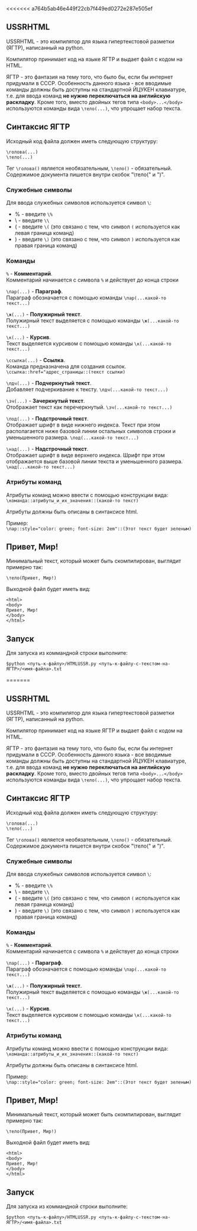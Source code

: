 <<<<<<< a764b5ab46e449f22cb7f449ed0272e287e505ef
## USSRHTML
USSRHTML - это компилятор для языка гипертекстовой разметки (ЯГТР), написанный на python.

Компилятор принимает код на языке ЯГТР и выдает файл с кодом на HTML.

ЯГТР - это фантазия на тему того, что было бы, если бы интернет придумали в СССР.
Особенность данного языка - все вводимые команды должны быть доступны на стандартной ЙЦУКЕН клавиатуре, т.е. 
для ввода команд **не нужно переключаться на английскую раскладку**. Кроме того, вместо двойных тегов типа `<body>...</body>` 
используются команды вида `\тело(...)`, что упрощает набор текста.

## Синтаксис ЯГТР

Исходный код файла должен иметь следующую структуру:
```
\голова(...)
\тело(...)
```
Тег `\голова()` является необязательным, `\тело()` - обязательный.
Содержимое документа пишется внутри скобок "\тело(" и ")".

### Служебные символы
Для ввода служебных символов используется символ `\`:
* % - введите `\%`
* \ - введите `\\`
* ( - введите  `\(` (это связано с тем, что символ `(` используется как левая граница команд)
* ) - введите  `\)` (это связано с тем, что символ `)` используется как правая граница команд)


### Команды
`%` - **Комментарий**.  
Комментарий начинается с символа `%` и действует до конца строки

`\пар(...)` - **Параграф**.  
Параграф обозначается с помощью команды `\пар(...какой-то текст...)`

`\ж(...)` - **Полужирный текст**.  
Полужирный текст выделяется с помощью команды `\ж(...какой-то текст...)`

`\к(...)` - **Курсив**.  
Текст выделяется курсивом с помощью команды `\к(...какой-то текст...)`

`\ссылка(...)` - **Ссылка**.  
Команда предназначена для создания ссылок.  `\ссылка::href="адрес_страницы::(текст ссылки)`

`\пдч(...)` - **Подчеркнутый текст**.  
Добавляет подчеркивание к тексту.  `\пдч(...какой-то текст...)`

`\зч(...)` - **Зачеркнутый текст**.  
Отображает текст как перечеркнутый.  `\зч(...какой-то текст...)`

`\под(...)` - **Подстрочный текст**.  
Отображает шрифт в виде нижнего индекса. Текст при этом располагается ниже базовой линии остальных символов строки и уменьшенного размера.  `\под(...какой-то текст...)`

`\над(...)` - **Надстрочный текст**.  
Отображает шрифт в виде верхнего индекса. Шрифт при этом отображается выше базовой линии текста и уменьшенного размера.   `\над(...какой-то текст...)`

### Атрибуты команд
Атрибуты команд можно ввести с помощью конструкции вида:  
`\команда::атрибуты_и_их_значения::(какой-то текст)`

Атрибуты должны быть описаны в синтаксисе html.

Пример:  
`\пар::style="color: green; font-size: 2em"::(Этот текст будет зеленым)`

## Привет, Мир!
Минимальный текст, который может быть скомпилирован, выглядит примерно так:
```
\тело(Привет, Мир!)
```
Выходной файл будет иметь вид:
```
<html>
<body>
Привет, Мир!
</body>
</html>
```

## Запуск
Для запуска из коммандной строки выполните:
```
$python <путь-к-файлу>/HTMLUSSR.py <путь-к-файлу-с-текстом-на-ЯГТР>/<имя-файла>.txt
```
=======
## USSRHTML
USSRHTML - это компилятор для языка гипертекстовой разметки (ЯГТР), написанный на python.

Компилятор принимает код на языке ЯГТР и выдает файл с кодом на HTML.

ЯГТР - это фантазия на тему того, что было бы, если бы интернет придумали в СССР.
Особенность данного языка - все вводимые команды должны быть доступны на стандартной ЙЦУКЕН клавиатуре, т.е. 
для ввода команд **не нужно переключаться на английскую раскладку**. Кроме того, вместо двойных тегов типа `<body>...</body>` 
используются команды вида `\тело(...)`, что упрощает набор текста.

## Синтаксис ЯГТР

Исходный код файла должен иметь следующую структуру:
```
\голова(...)
\тело(...)
```
Тег `\голова()` является необязательным, `\тело()` - обязательный.
Содержимое документа пишется внутри скобок "\тело(" и ")".

### Служебные символы
Для ввода служебных символов используется символ `\`:
* % - введите `\%`
* \ - введите `\\`
* ( - введите  `\(` (это связано с тем, что символ `(` используется как левая граница команд)
* ) - введите  `\)` (это связано с тем, что символ `)` используется как правая граница команд)


### Команды
`%` - **Комментарий**.  
Комментарий начинается с символа `%` и действует до конца строки

`\пар(...)` - **Параграф**.  
Параграф обозначается с помощью команды `\пар(...какой-то текст...)`

`\ж(...)` - **Полужирный текст**.  
Полужирный текст выделяется с помощью команды `\ж(...какой-то текст...)`

`\к(...)` - **Курсив**.  
Текст выделяется курсивом с помощью команды `\к(...какой-то текст...)`

### Атрибуты команд
Атрибуты команд можно ввести с помощью конструкции вида:  
`\команда::атрибуты_и_их_значения::(какой-то текст)`

Атрибуты должны быть описаны в синтаксисе html.

Пример:  
`\пар::style="color: green; font-size: 2em"::(Этот текст будет зеленым)`

## Привет, Мир!
Минимальный текст, который может быть скомпилирован, выглядит примерно так:
```
\тело(Привет, Мир!)
```
Выходной файл будет иметь вид:
```
<html>
<body>
Привет, Мир!
</body>
</html>
```

## Запуск
Для запуска из коммандной строки выполните:
```
$python <путь-к-файлу>/HTMLUSSR.py <путь-к-файлу-с-текстом-на-ЯГТР>/<имя-файла>.txt
```

